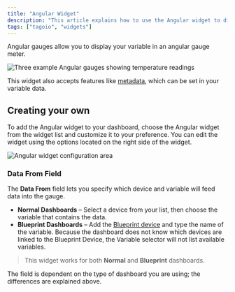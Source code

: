 ```yaml
---
title: "Angular Widget"
description: "This article explains how to use the Angular widget to display a variable in an angular gauge and how to add and customize it on your dashboard."
tags: ["tagoio", "widgets"]
---
```

Angular gauges allow you to display your variable in an angular gauge meter.

![Three example Angular gauges showing temperature readings](/docs_imagem/tagoio/angular-widget-2.gif)

This widget also accepts features like [metadata](../../data-management/metadata), which can be set in your variable data.

## Creating your own

To add the Angular widget to your dashboard, choose the Angular widget from the widget list and customize it to your preference. You can edit the widget using the options located on the right side of the widget.

![Angular widget configuration area](/docs_imagem/tagoio/angular-widget-2.gif)

### Data From Field

The **Data From** field lets you specify which device and variable will feed data into the gauge.

- **Normal Dashboards** – Select a device from your list, then choose the variable that contains the data.
- **Blueprint Dashboards** – Add the [Blueprint device](/tagoio/devices/blueprint-devices-entities) and type the name of the variable. Because the dashboard does not know which devices are linked to the Blueprint Device, the Variable selector will not list available variables.

> This widget works for both **Normal** and **Blueprint** dashboards.

The field is dependent on the type of dashboard you are using; the differences are explained above.